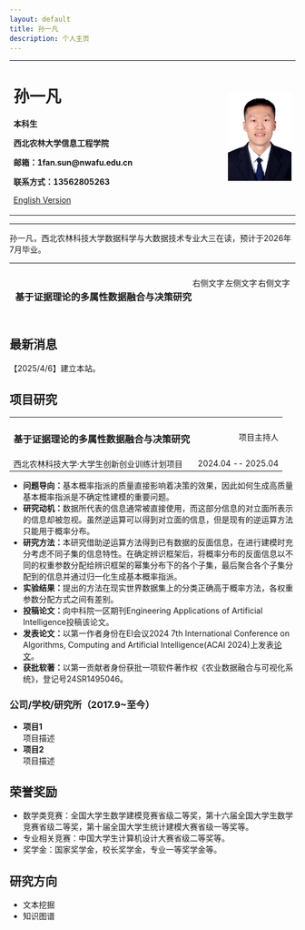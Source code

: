 ```yaml
---
layout: default
title: 孙一凡
description: 个人主页
---
```


<div>
<table border="0">
  <tr>
    <td width="75%">
      <h1>孙一凡</h1>
      <p><b>本科生</b></p>
      <p><b>西北农林大学信息工程学院</b></p>
      <p><b>邮箱：1fan.sun@nwafu.edu.cn</b></p>
<!--       <p><b>地址：××市××区××路××号××大学，××楼，邮编×××</b></p> -->
      <p><b>联系方式：13562805263</b></p>
      <p><a href="/index-en.html">English Version</a></p>
    </td>
    <td width="25%">
      <img src="/myavatar_white.jpg" width="100%">
    </td>
  </tr>
</table>
</div>


<hr>
<p>孙一凡，西北农林科技大学数据科学与大数据技术专业大三在读，预计于2026年7月毕业。</p>
<hr>

<div style="display: flex; justify-content: space-between; width: 100%; padding: 10px; box-sizing: border-box;">
    <span><h3>基于证据理论的多属性数据融合与决策研究</h3></span>
    <span>右侧文字</span>
  <span>左侧文字</span>
    <span>右侧文字</span>
</div>



<h2>最新消息</h2>
<p>【2025/4/6】建立本站。</p>


<h2>项目研究</h2>
<div style="width: 100%;">
    <table style="width: 100%;">
        <tr>
            <td style="text-align: left;"><h3>基于证据理论的多属性数据融合与决策研究</h3></td>
            <td style="text-align: right;">项目主持人</td>
        </tr>
        <tr>
            <td style="text-align: left;">西北农林科技大学·大学生创新创业训练计划项目</td>
            <td style="text-align: right;">2024.04 -- 2025.04</td>
        </tr>
    </table>
</div>


<ul>
    <li><strong>问题导向：</strong>基本概率指派的质量直接影响着决策的效果，因此如何生成高质量基本概率指派是不确定性建模的重要问题。</li>
    <li><strong>研究动机：</strong>数据所代表的信息通常被直接使用，而这部分信息的对立面所表示的信息却被忽视。虽然逆运算可以得到对立面的信息，但是现有的逆运算方法只能用于概率分布。</li>
    <li><strong>研究方法：</strong>本研究借助逆运算方法得到已有数据的反面信息，在进行建模时充分考虑不同子集的信息特性。在确定辨识框架后，将概率分布的反面信息以不同的权重参数分配给辨识框架的幂集分布下的各个子集，最后聚合各个子集分配到的信息并通过归一化生成基本概率指派。</li>
    <li><strong>实验结果：</strong>提出的方法在现实世界数据集上的分类正确高于概率方法，各权重参数分配方式之间有差别。</li>
    <li><strong>投稿论文：</strong>向中科院一区期刊Engineering Applications of Artificial Intelligence投稿该论文。</li>
    <li><strong>发表论文：</strong>以第一作者身份在EI会议2024 7th International Conference on Algorithms, Computing and Artificial Intelligence(ACAI 2024)上发表<a href="https://doi.org/10.1109/ACAI63924.2024.10899481" target="_blank" rel="noopener noreferrer">论文</a>。</li>
    <li><strong>获批软著：</strong>以第一贡献者身份获批一项软件著作权《农业数据融合与可视化系统》，登记号24SR1495046。</li>
</ul>

<h3>公司/学校/研究所（2017.9~至今）</h3>
<ul>
    <li><strong>项目1</strong><br>项目描述</li>
    <li><strong>项目2</strong><br>项目描述</li>
</ul>

<h2>荣誉奖励</h2>
<ul>
    <li>数学类竞赛：全国大学生数学建模竞赛省级二等奖，第十六届全国大学生数学竞赛省级二等奖，第十届全国大学生统计建模大赛省级一等奖等。</li>
    <li>专业相关竞赛：中国大学生计算机设计大赛省级二等奖等。</li>
    <li>奖学金：国家奖学金，校长奖学金，专业一等奖学金等。</li>
</ul>

<h2>研究方向</h2>
<ul>
    <li>文本挖掘</li>
    <li>知识图谱</li>
</ul>



